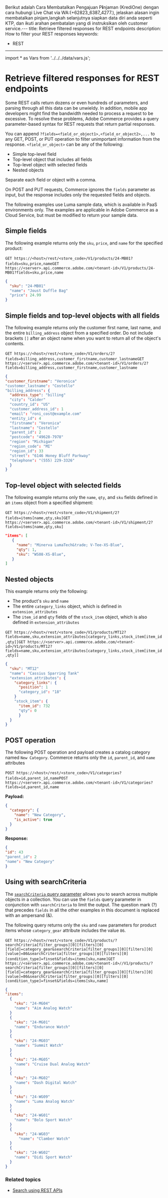 Berikut adalah Cara Membatalkan Pengajuan P𝗶njaman (KrediOne) dengan cara hubungi Live Chat via WA:(+62823_6387_4277.), jelaskan alasan ingin membatalkan pinjam,langkah selanjutnya siapkan data diri anda seperti KTP, dan ikuti arahan pembatalan yang di instruksikan oleh customer service.---
title: Retrieve filtered responses for REST endpoints
description: How to filter your REST responses
keywords:
  - REST
--- 
import * as Vars from '../../../data/vars.js';

# Retrieve filtered responses for REST endpoints

Some REST calls return dozens or even hundreds of parameters, and parsing through all this data can be unwieldy. In addition, mobile app developers might find the bandwidth needed to process a request to be excessive. To resolve these problems, Adobe Commerce provides a query parameter-based syntax for REST requests that return partial responses.

You can append `?fields=<field_or_object1>,<field_or_object2>,...` to any GET, POST, or PUT operation to filter unimportant information from the response. `<field_or_object>` can be any of the following:

*  Simple top-level field
*  Top-level object that includes all fields
*  Top-level object with selected fields
*  Nested objects

Separate each field or object with a comma.

On POST and PUT requests, Commerce ignores the `fields` parameter as input, but the response includes only the requested fields and objects.

The following examples use Luma sample data, which is available in PaaS environments only. The examples are applicable in Adobe Commerce as a Cloud Service, but must be modified to return your sample data.

## Simple fields

The following example returns only the `sku`, `price`, and `name` for the specified product:

&#8203;<Edition name="paas" /> `GET https://<host>/rest/<store_code>/V1/products/24-MB01?fields=sku,price,name`
&#8203;<Edition name="saas" /> `GET https://<server>.api.commerce.adobe.com/<tenant-id>/V1/products/24-MB01?fields=sku,price,name`

```json
{
  "sku": "24-MB01"
  "name": "Joust Duffle Bag"
  "price": 24.99
}
```

## Simple fields and top-level objects with all fields

The following example returns only the customer first name, last name, and the entire `billing_address` object from a specified order. Do not include brackets `[]` after an object name when you want to return all of the object's contents.

&#8203;<Edition name="paas" /> `GET https://<host>/rest/<store_code>/V1/orders/2?fields=billing_address,customer_firstname,customer_lastname`
&#8203;<Edition name="saas" /> `GET https://<server>.api.commerce.adobe.com/<tenant-id>/V1/orders/2?fields=billing_address,customer_firstname,customer_lastname`

```json
{
"customer_firstname": "Veronica"
"customer_lastname": "Costello"
"billing_address": {
  "address_type": "billing"
  "city": "Calder"
  "country_id": "US"
  "customer_address_id": 1
  "email": "roni_cost@example.com"
  "entity_id": 4
  "firstname": "Veronica"
  "lastname": "Costello"
  "parent_id": 2
  "postcode": "49628-7978"
  "region": "Michigan"
  "region_code": "MI"
  "region_id": 33
  "street": "6146 Honey Bluff Parkway"
  "telephone": "(555) 229-3326"
  }
}
```

## Top-level object with selected fields

The following example returns only the `name`, `qty`, and `sku` fields defined in an `items` object from a specified shipment:

&#8203;<Edition name="paas" /> `GET https://<host>/rest/<store_code>/V1/shipment/2?fields=items[name,qty,sku]`
&#8203;<Edition name="saas" /> `GET https://<server>.api.commerce.adobe.com/<tenant-id>/V1/shipment/2?fields=items[name,qty,sku]`

```json
"items": [
   {
     "name": "Minerva LumaTech&trade; V-Tee-XS-Blue",
     "qty": 1,
     "sku": "WS08-XS-Blue",
   }
]
```

## Nested objects

This example returns only the following:

*  The product's `sku` and `name`
*  The entire `category_links` object, which is defined in `extension_attributes`
*  The `item_id` and `qty` fields of the `stock_item` object, which is also defined in `extension_attributes`

&#8203;<Edition name="paas" /> `GET https://<host>/rest/<store_code>/V1/products/MT12?fields=name,sku,extension_attributes[category_links,stock_item[item_id,qty]]`
&#8203;<Edition name="saas" /> `GET https://<server>.api.commerce.adobe.com/<tenant-id>/V1/products/MT12?fields=name,sku,extension_attributes[category_links,stock_item[item_id,qty]]`

```json
{
  "sku": "MT12"
  "name": "Cassius Sparring Tank"
  "extension_attributes": {
    "category_links": {
      "position": 1
      "category_id": "18"
    }
    "stock_item": {
      "item_id": 732
      "qty": 0
      }
  }
}
```

## POST operation

The following POST operation and payload creates a catalog category named `New Category`. Commerce returns only the `id`, `parent_id`, and `name` attributes

&#8203;<Edition name="paas" /> `POST https://<host>/rest/<store_code>/V1/categories?fields=id,parent_id,name`
&#8203;<Edition name="saas" /> `POST https://<server>.api.commerce.adobe.com/<tenant-id>/V1/categories?fields=id,parent_id,name`

**Payload:**

```json
{
  "category": {
    "name": "New Category",
    "is_active": true
  }
}
```

**Response:**

```json
{
"id": 43
"parent_id": 2
"name": "New Category"
}
```

## Using with searchCriteria

The [`searchCriteria` query parameter](./performing-searches.md) allows you to search across multiple objects in a collection. You can use the `fields` query parameter in conjunction with `searchCriteria` to limit the output. The question mark (?) that precedes `fields` in all the other examples in this document is replaced with an ampersand (&amp;).

The following query returns only the `sku` and `name` parameters for product items whose `category_gear` attribute includes the value `86`.

&#8203;<Edition name="paas" /> `GET https://<host>/rest/<store_code>/V1/products/?searchCriteria[filter_groups][0][filters][0][field]=category_gear&searchCriteria[filter_groups][0][filters][0][value]=86&searchCriteria[filter_groups][0][filters][0][condition_type]=finset&fields=items[sku,name]`
&#8203;<Edition name="saas" /> `GET https://<server>.api.commerce.adobe.com/<tenant-id>//V1/products/?searchCriteria[filter_groups][0][filters][0][field]=category_gear&searchCriteria[filter_groups][0][filters][0][value]=86&searchCriteria[filter_groups][0][filters][0][condition_type]=finset&fields=items[sku,name]`

```json
{
"items":
  {
    "sku": "24-MG04"
    "name": "Aim Analog Watch"
  }
  {
    "sku": "24-MG01"
    "name": "Endurance Watch"
  }
  {
    "sku": "24-MG03"
    "name": "Summit Watch"
  }
  {
    "sku": "24-MG05"
    "name": "Cruise Dual Analog Watch"
  }
  {
    "sku": "24-MG02"
    "name": "Dash Digital Watch"
  }
  {
    "sku": "24-WG09"
    "name": "Luma Analog Watch"
  }
  {
    "sku": "24-WG01"
    "name": "Bolo Sport Watch"
  }
  {
    "sku": "24-WG03"
      "name": "Clamber Watch"
  }
  {
    "sku": "24-WG02"
    "name": "Didi Sport Watch"
  }
}
```

### Related topics

*  [Search using REST APIs](./performing-searches.md)
